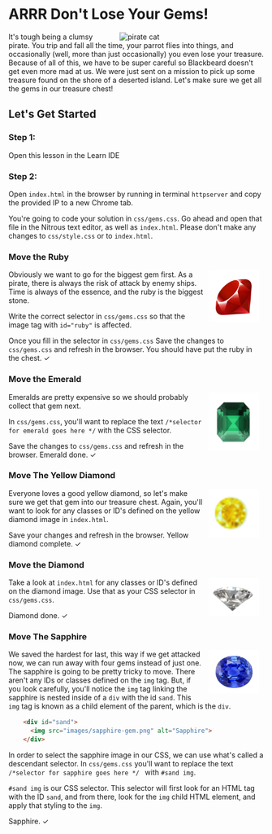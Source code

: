 # ARRR Don't Lose Your Gems!

<img src="https://s3.amazonaws.com/after-school-assets/pirate-cat.jpg" alt="pirate cat" width="275" align="right" hspace="10">

It's tough being a clumsy pirate. You trip and fall all the time, your parrot
flies into things, and occasionally (well, more than just occasionally) you even
lose your treasure. Because of all of this, we have to be super careful so
Blackbeard doesn't get even more mad at us. We were just sent on a mission to
pick up some treasure found on the shore of a deserted island. Let's make sure
we get all the gems in our treasure chest!

## Let's Get Started

### Step 1:

Open this lesson in the Learn IDE

### Step 2:

Open `index.html` in the browser by running in terminal `httpserver` and copy
the provided IP to a new Chrome tab.

You're going to code your solution in `css/gems.css`. Go ahead and open that
file in the Nitrous text editor, as well as `index.html`. Please don't make any
changes to `css/style.css` or to `index.html`.

### Move the Ruby

<img src="images/ruby-gem.png" align="right" width="100px" hspace="10">

Obviously we want to go for the biggest gem first. As a pirate, there is
always the risk of attack by enemy ships. Time is always of the essence, and
the ruby is the biggest stone.

Write the correct selector in `css/gems.css` so that the image tag with
`id="ruby"` is affected.

Once you fill in the selector in `css/gems.css` Save the changes to
`css/gems.css` and refresh in the browser. You should have put the ruby in the
chest. &#10003;

### Move the Emerald

<img src="images/emerald-gem.png" align="right" width="100px" hspace="10">

Emeralds are pretty expensive so we should probably collect that gem next.

In `css/gems.css`, you'll want to replace the text `/*selector for emerald goes
here */` with the CSS selector.

Save the changes to `css/gems.css` and refresh in the browser. Emerald done.
&#10003;

### Move The Yellow Diamond

<img src="images/yellow-diamond-1.png" align="right" width="100px" hspace="10">

Everyone loves a good yellow diamond, so let's make sure we get that gem into
our treasure chest. Again, you'll want to look for any classes or ID's defined
on the yellow diamond image in `index.html`.

Save your changes and refresh in the browser. Yellow diamond complete. &#10003;

### Move the Diamond

<img src="images/diamond-gem.png" align="right" width="100px" hspace="10">

Take a look at `index.html` for any classes or ID's defined on the diamond
image. Use that as your CSS selector in `css/gems.css`.

Diamond done.  &#10003;

### Move The Sapphire

<img src="images/sapphire-gem.png" align="right" width="100px" hspace="10">

We saved the hardest for last, this way if we get attacked now, we can run away
with four gems instead of just one. The sapphire is going to be pretty tricky to
move. There aren't any IDs or classes defined on the `img` tag. But, if you look
carefully, you'll notice the `img` tag linking the sapphire is nested inside of
a `div` with the id `sand`. This `img` tag is known as a child element of the
parent, which is the `div`.  

```html
    <div id="sand">
      <img src="images/sapphire-gem.png" alt="Sapphire">
    </div>

```

 In order to select the sapphire image in our CSS, we can use what's called a
descendant selector. In `css/gems.css` you'll want to replace the text
`/*selector for sapphire goes here */ ` with `#sand img`.

`#sand img` is our CSS selector. This selector will first look for an HTML tag
with the ID `sand`, and from there, look for the `img` child HTML element, and
apply that styling to the `img`.

Sapphire.  &#10003;
